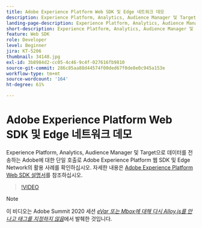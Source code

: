 ```yaml
---
title: Adobe Experience Platform Web SDK 및 Edge 네트워크 데모
description: Experience Platform, Analytics, Audience Manager 및 Target으로 데이터를 전송하는 Adobe에 대한 단일 호출로 Adobe Experience Platform Web SDK 및 Edge Network의 활용 사례를 확인하십시오.
landing-page-description: Experience Platform, Analytics, Audience Manager 및 Target으로 데이터를 전송하는 Adobe에 대한 단일 호출로 Adobe Web SDK 및 Edge Network의 활용 사례 데모를 참조하십시오.
short-description: Experience Platform, Analytics, Audience Manager 및 Target으로 데이터를 전송하는 Adobe에 대한 단일 호출로 Adobe Web SDK 및 Edge Network의 활용 사례 데모를 참조하십시오.
feature: Web SDK
role: Developer
level: Beginner
jira: KT-5206
thumbnail: 34148.jpg
exl-id: 3b8984d2-cc05-4c46-9c4f-027616fb9810
source-git-commit: 286c85aa88d44574f00ded67f0de8e0c945a153e
workflow-type: tm+mt
source-wordcount: '164'
ht-degree: 61%

---
```


# Adobe Experience Platform Web SDK 및 Edge 네트워크 데모

Experience Platform, Analytics, Audience Manager 및 Target으로 데이터를 전송하는 Adobe에 대한 단일 호출로 Adobe Experience Platform 웹 SDK 및 Edge Network의 활용 사례를 확인하십시오. 자세한 내용은 [Adobe Experience Platform Web SDK 설명서](https://experienceleague.adobe.com/docs/experience-platform/edge/home.html?lang=ko)를 참조하십시오.

>[!VIDEO](https://video.tv.adobe.com/v/34148?learn=on&enablevpops)

>[!NOTE]
>
>이 비디오는 Adobe Summit 2020 세션 *[eVar 또는 Mbox에 대해 다시 Alloy.js를 만나고 태그를 지정하지 않음](https://business.adobe.com/summit/2020/with-alloy-js-never-tag-for-an-evar-or-mbox-again.html)*&#x200B;에서 발췌한 것입니다.
